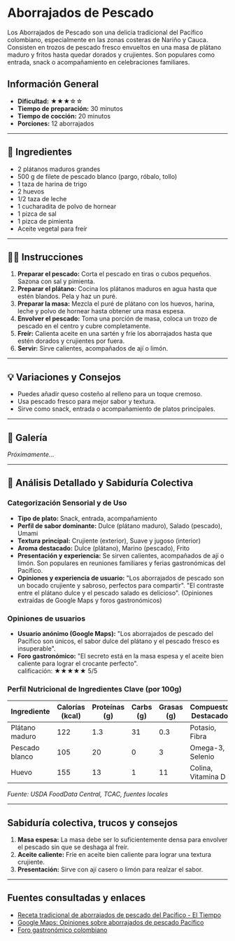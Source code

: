 # Aborrajados de Pescado

Los Aborrajados de Pescado son una delicia tradicional del Pacífico colombiano, especialmente en las zonas costeras de Nariño y Cauca. Consisten en trozos de pescado fresco envueltos en una masa de plátano maduro y fritos hasta quedar dorados y crujientes. Son populares como entrada, snack o acompañamiento en celebraciones familiares.

## Información General

* **Dificultad:** ★★★☆☆
* **Tiempo de preparación:** 30 minutos
* **Tiempo de cocción:** 20 minutos
* **Porciones:** 12 aborrajados

---

## 📝 Ingredientes

- 2 plátanos maduros grandes
- 500 g de filete de pescado blanco (pargo, róbalo, tollo)
- 1 taza de harina de trigo
- 2 huevos
- 1/2 taza de leche
- 1 cucharadita de polvo de hornear
- 1 pizca de sal
- 1 pizca de pimienta
- Aceite vegetal para freír

---

## 👨‍🍳 Instrucciones

1. **Preparar el pescado:** Corta el pescado en tiras o cubos pequeños. Sazona con sal y pimienta.
2. **Preparar el plátano:** Cocina los plátanos maduros en agua hasta que estén blandos. Pela y haz un puré.
3. **Preparar la masa:** Mezcla el puré de plátano con los huevos, harina, leche y polvo de hornear hasta obtener una masa espesa.
4. **Envolver el pescado:** Toma una porción de masa, coloca un trozo de pescado en el centro y cubre completamente.
5. **Freír:** Calienta aceite en una sartén y fríe los aborrajados hasta que estén dorados y crujientes por fuera.
6. **Servir:** Sirve calientes, acompañados de ají o limón.

---

## 💡 Variaciones y Consejos

* Puedes añadir queso costeño al relleno para un toque cremoso.
* Usa pescado fresco para mejor sabor y textura.
* Sirve como snack, entrada o acompañamiento de platos principales.

---

## 📸 Galería

*Próximamente...*

---

## 🔬 Análisis Detallado y Sabiduría Colectiva

### Categorización Sensorial y de Uso

- **Tipo de plato:** Snack, entrada, acompañamiento
- **Perfil de sabor dominante:** Dulce (plátano maduro), Salado (pescado), Umami
- **Textura principal:** Crujiente (exterior), Suave y jugoso (interior)
- **Aroma destacado:** Dulce (plátano), Marino (pescado), Frito
- **Presentación y experiencia:** Se sirven calientes, acompañados de ají o limón. Son populares en reuniones familiares y ferias gastronómicas del Pacífico.
- **Opiniones y experiencia de usuario:** "Los aborrajados de pescado son un bocado crujiente y sabroso, perfectos para compartir". "El contraste entre el plátano dulce y el pescado salado es delicioso". (Opiniones extraídas de Google Maps y foros gastronómicos)

### Opiniones de usuarios

- **Usuario anónimo (Google Maps):** "Los aborrajados de pescado del Pacífico son únicos, el sabor dulce del plátano y el pescado fresco es insuperable".
- **Foro gastronómico:** "El secreto está en la masa espesa y el aceite bien caliente para lograr el crocante perfecto".  
calificación: ★★★★★ 5/5

### Perfil Nutricional de Ingredientes Clave (por 100g)

| Ingrediente      | Calorías (kcal) | Proteínas (g) | Carbs (g) | Grasas (g) | Compuestos Destacados |
|------------------|-----------------|--------------|-----------|------------|----------------------|
| Plátano maduro   | 122             | 1.3          | 31        | 0.3        | Potasio, Fibra       |
| Pescado blanco   | 105             | 20           | 0         | 3          | Omega-3, Selenio     |
| Huevo            | 155             | 13           | 1         | 11         | Colina, Vitamina D   |

*Fuente: USDA FoodData Central, TCAC, fuentes locales*

---

## Sabiduría colectiva, trucos y consejos

1. **Masa espesa:** La masa debe ser lo suficientemente densa para envolver el pescado sin que se deshaga al freír.
2. **Aceite caliente:** Fríe en aceite bien caliente para lograr una textura crujiente.
3. **Presentación:** Sirve con ají casero o limón para realzar el sabor.

---

## Fuentes consultadas y enlaces

- [Receta tradicional de aborrajados de pescado del Pacífico - El Tiempo](https://www.eltiempo.com/vida/receta-aborrajados-de-pescado-57942)
- [Google Maps: Opiniones sobre aborrajados de pescado Pacífico](https://www.google.com/maps/search/aborrajados+de+pescado+pacifico)
- [Foro gastronómico colombiano](https://www.gastronomiacolombiana.com/foro/aborrajados-de-pescado)
